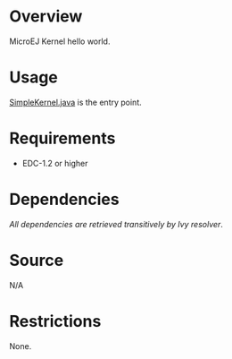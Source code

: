 <!--
   Markdown
   
   Copyright 2018-2021 MicroEJ Corp. All rights reserved.
   Use of this source code is governed by a BSD-style license that can be found with this software.
-->

# Overview
MicroEJ Kernel hello world.

# Usage
[SimpleKernel.java](src/main/java/com/microej/kernel/SimpleKernel.java) is the entry point.


# Requirements
  - EDC-1.2 or higher

# Dependencies
_All dependencies are retrieved transitively by Ivy resolver_.

# Source
N/A

# Restrictions
None.